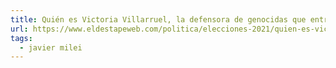 ```yaml
---
title: Quién es Victoria Villarruel, la defensora de genocidas que entra al Congreso con Milei
url: https://www.eldestapeweb.com/politica/elecciones-2021/quien-es-victoria-villarruel-la-defensora-de-genocidas-que-entra-al-congreso-con-milei-2021111513150
tags:
  - javier milei
---
```

